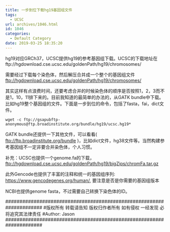 ```yaml
---
title: 一步到位下载hg19基因组文件
tags:
  - UCSC
url: archives/1046.html
id: 1046
categories:
  - Default Category
date: 2019-03-25 18:35:20
---
```


hg19对应GRCh37，UCSC提供hg19的参考基因组下载。UCSC的下载地址在ftp://hgdownload.cse.ucsc.edu/goldenPath/hg19/chromosomes/

需要经过下载每个染色体，然后解压合并成一个整个的基因组文件
ftp://hgdownload.cse.ucsc.edu/goldenPath/hg19/chromosomes/

其实这样有点浪费时间，还要考虑合并的时候染色体的顺序是否按照1，2，3而不是1，10，11排下来的。目前我知道的最简单的办法的，从GATK bundle中下载。比如hg19整个基因组的文件。下面是一步到位的命令，包括了fasta，fai，dict文件。

```
wget -c ftp://gsapubftp-anonymous@ftp.broadinstitute.org/bundle/hg19/ucsc.hg19*
```



GATK bundle还提供一下其他文件，可以看看( ftp://ftp.broadinstitute.org/bundle )，比如dict文件，hg38文件等。当然构建参考基因组不一定非要合并染色体，个人习惯。

补充：UCSC也提供一个genome.fa的下载，ftp://hgdownload.cse.ucsc.edu/goldenPath/hg19/bigZips/chromFa.tar.gz

此外Gencode也提供了丰富的注释和统一的基因组序列: https://www.gencodegenes.org/human/,  要注意是否是你需要的基因组版本

NCBI也提供genome fasta，不过需要自己转换下染色体的ID。



\#####################################################################
\#版权所有 转载请告知 版权归作者所有 如有侵权 一经发现 必将追究其法律责任
\#Author: Jason
\#####################################################################